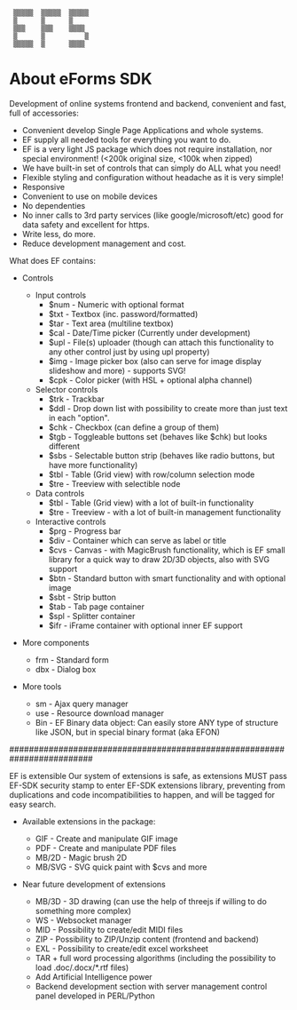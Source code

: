 
     ▒▒▒▒▒  ▒▒▒▒▒  ▒▒▒▒▒
     ▒      ▒      ▒
     ▒▒▒    ▒▒▒    ▒▒▒▒
     ▒      ▒          ▒
     ▒▒▒▒▒  ▒      ▒▒▒▒


   About eForms SDK
======================
Development of online systems frontend and backend, convenient and fast, full of accessories:
* Convenient develop Single Page Applications and whole systems.
* EF supply all needed tools for everything you want to do.
* EF is a very light JS package which does not require installation, nor special environment! (<200k original size, <100k when zipped)
* We have built-in set of controls that can simply do ALL what you need!
* Flexible styling and configuration without headache as it is very simple!
* Responsive
* Convenient to use on mobile devices
* No dependenties
* No inner calls to 3rd party services (like google/microsoft/etc) good for data safety and excellent for https.
* Write less, do more.
* Reduce development management and cost.

What does EF contains:

* Controls
     * Input controls
          * $num - Numeric with optional format
          * $txt - Textbox (inc. password/formatted)
          * $tar - Text area (multiline textbox)
          * $cal - Date/Time picker (Currently under development)
          * $upl - File(s) uploader (though can attach this functionality to any other control just by using upl property)
          * $img - Image picker box (also can serve for image display slideshow and more) - supports SVG!
          * $cpk - Color picker (with HSL + optional alpha channel)
     * Selector controls
          * $trk - Trackbar
          * $ddl - Drop down list with possibility to create more than just text in each "option".
          * $chk - Checkbox (can define a group of them)
          * $tgb - Toggleable buttons set (behaves like $chk) but looks different
          * $sbs - Selectable button strip (behaves like radio buttons, but have more functionality)
          * $tbl - Table (Grid view) with row/column selection mode
          * $tre - Treeview with selectible node
     * Data controls
          * $tbl - Table (Grid view) with a lot of built-in functionality
          * $tre - Treeview - with a lot of built-in management functionality
     * Interactive controls
          * $prg - Progress bar
          * $div - Container which can serve as label or title
          * $cvs - Canvas - with MagicBrush functionality, which is EF small library for a quick way to draw 2D/3D objects, also with SVG support
          * $btn - Standard button with smart functionality and with optional image
          * $sbt - Strip button
          * $tab - Tab page container
          * $spl - Splitter container
          * $ifr - iFrame container with optional inner EF support
    
* More components
     * frm - Standard form
     * dbx - Dialog box
* More tools
     * sm - Ajax query manager
     * use - Resource download manager
     * Bin - EF Binary data object: Can easily store ANY type of structure like JSON, but in special binary format (aka EFON)
    
#########################################################################

EF is extensible
Our system of extensions is safe, as extensions MUST pass EF-SDK security stamp to enter EF-SDK extensions library, preventing from duplications and code incompatibilities to happen, and will be tagged for easy search.

* Available extensions in the package:
     * GIF - Create and manipulate GIF image
     * PDF - Create and manipulate PDF files
     * MB/2D - Magic brush 2D
     * MB/SVG - SVG quick paint with $cvs and more

* Near future development of extensions
     * MB/3D - 3D drawing (can use the help of threejs if willing to do something more complex)
     * WS - Websocket manager
     * MID - Possibility to create/edit MIDI files
     * ZIP - Possibility to ZIP/Unzip content (frontend and backend)
     * EXL - Possibility to create/edit excel worksheet
     * TAR + full word processing algorithms (including the possibility to load .doc/.docx/*.rtf files)
     * Add Artificial Intelligence power
     * Backend development section with server management control panel developed in PERL/Python
